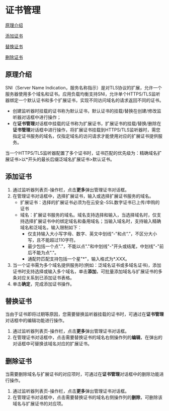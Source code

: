# 证书管理

[原理介绍](certificates-management#user-content-1)

[添加证书](certificates-management#user-content-2)

[替换证书](certificates-management#user-content-3)

[删除证书](certificates-management#user-content-4)

## 原理介绍
<div id="user-content-1"></div>

SNI（Server Name Indication，服务名称指示）是对TLS协议的扩展，允许一个服务器使用多个域名和证书。应用负载均衡支持SNI，允许单个HTTPS/TLS监听器绑定一个默认证书和多个扩展证书，实现不同访问域名的请求返回不同的证书。

- 创建监听器时挂载的证书称为默认证书，默认证书的挂载/替换在创建/修改监听器对话框中进行操作；
- 在**证书管理**对话框中挂载的证书称为扩展证书，扩展证书的挂载/替换/删除在**证书管理**对话框中进行操作，将扩展证书挂载到HTTPS/TLS监听器时，需您指定证书服务的域名，仅指定域名的访问请求才能使用对应的扩展证书提供服务。

当一个HTTPS/TLS监听器配置了多个证书时，证书匹配的优先级为：精确域名扩展证书>以\*开头的最长后缀泛域名扩展证书>默认证书。

## 添加证书
<div id="user-content-2"></div>

1. 通过监听器列表页-操作栏，点击**更多**弹出管理证书对话框。
2. 在管理证书对话框中，选择扩展证书，输入或选择扩展证书服务的域名。
    - 扩展证书：选择的扩展证书必须为在云安全-SSL数字证书已上传/申购的证书
    - 域名：扩展证书服务的域名。域名支持选择和输入，当选择域名时，仅支持选择扩展证书中的绑定域名和备用域名；当输入域名时，支持输入精确域名和泛域名，输入限制如下：
      - 仅支持输入大小写字母、数字、英文中划线“-”和点“.”，不区分大小写，且不能超过110字符。
      - 最少包括一个点"."，不能以点"."和中划线"-"开头或结尾，中划线"-"前后不能为点"."。
      - 通配符匹配支持包括一个星"*"，输入格式为\*.XXX。
3. 当一个证书需为多个域名提供服务时(例如：泛域名证书或多域名证书)，添加证书时支持选择或输入多个域名，单击**添加**，可批量添加域名与扩展证书的多条对应关系到已添加证书表格。
4. 单击**确定**，完成添加证书操作。

## 替换证书
<div id="user-content-3"></div>

当由于证书即将过期等原因，您需要替换监听器挂载的证书时，可通过在**证书管理**对话框中的编辑功能进行操作。
1. 通过监听器列表页-操作栏，点击**更多**弹出管理证书对话框。
2. 在管理证书对话框中，点击需要替换证书的域名右侧操作列的**编辑**，在弹出的对话框中可替换该域名对应的扩展证书。
## 删除证书
<div id="user-content-4"></div>

当需要删除域名与扩展证书的对应项时，可通过在**证书管理**对话框中的删除功能进行操作。
1. 通过监听器列表页-操作栏，点击**更多**弹出管理证书对话框。
2. 在管理证书对话框中，点击需要替换证书的域名右侧操作列的**删除**，可删除该域名与扩展证书的对应项。
